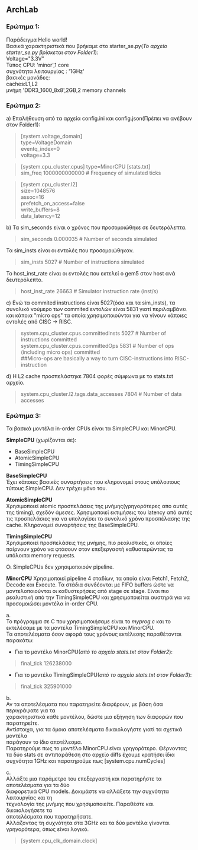 ## ArchLab

### Ερώτημα 1:

Παράδειγμα Hello world!  
Βασικά χαρακτηριστικά που βρήκαμε στο starter_se.py(_Το αρχείο starter_se.py βρίσκεται στον Folder1_):  
Voltage="3.3V"  
Τύπος CPU: 'minor',1 core  
συχνότητα λειτουργίας : '1GHz'  
βασικές μονάδες:   
caches:L1,L2  
μνήμη 'DDR3_1600_8x8',2GB,2 memory channels  



### Ερώτημα 2:  
a)
Επαλήθευση από τα αρχεία config.ini και config.json(Πρέπει να ανέβουν στον Folder1):
>[system.voltage_domain]  
>type=VoltageDomain  
>eventq_index=0  
>voltage=3.3  
 
 >[system.cpu_cluster.cpus]
 >type=MinorCPU
 >[stats.txt]  
 >sim_freq                                 1000000000000                       # Frequency of simulated ticks  
 
>[system.cpu_cluster.l2]  
>size=1048576  
>assoc=16  
>prefetch_on_access=false  
>write_buffers=8  
>data_latency=12  

 
 b) 
 Τα sim_seconds είναι ο χρόνος που προσομοιώθηκε σε δευτερόλεπτα.  
 >sim_seconds                                  0.000035                       # Number of seconds simulated  
 
 Τα sim_insts είναι οι εντολές που προσομοιώθηκαν.  
 >sim_insts                                        5027                       # Number of instructions simulated  

 Το host_inst_rate είναι οι εντολές που εκτελεί ο gem5 στον host ανά δευτερόλεπτο.  
 >host_inst_rate                                  26663                       # Simulator instruction rate (inst/s)  

 
c)
Ενώ τα commited instructions είναι 5027(όσα και τα sim_insts), τα συνολικό νούμερο των commited εντολών είναι 5831 γιατί περιλαμβάνει και κάποια "micro ops" τα οποία χρησιμοποιούνται για να γίνουν κάποιες εντολές από CISC -> RISC.   
>system.cpu_cluster.cpus.committedInsts           5027                       # Number of instructions committed  
>system.cpu_cluster.cpus.committedOps             5831                       # Number of ops (including micro ops) committed  
>##Micro-ops are basically a way to turn CISC-instructions into RISC-instruction  

d)
Η L2 cache προσπελάστηκε 7804 φορές σύμφωνα με το stats.txt αρχείο.
>system.cpu_cluster.l2.tags.data_accesses         7804                       # Number of data accesses  



### Ερώτημα 3:

Τα βασικά  μοντέλα in-order CPUs είναι τα SimpleCPU και MinorCPU.

**SimpleCPU** (χωρίζονται σε):

* BaseSimpleCPU
* AtomicSimpleCPU
* TimingSimpleCPU

**BaseSimpleCPU**  
Έχει κάποιες βασικές συναρτήσεις που κληρονομεί στους υπόλοιπους τύπους SimpleCPU. Δεν τρέχει μόνο του.

**AtomicSimpleCPU**  
Χρησιμοποιεί atomic προσπελάσεις της μνήμης(γρηγορότερες απο αυτές της timing), σχεδόν άμεσες. Χρησιμοποιεί εκτιμήσεις του latency από αυτές τις προσπελάσιες για να υπολογίσει το συνολικό χρόνο προσπέλασης της cache. Κληρονομεί συναρτήσεις της BaseSimpleCPU.

**TimingSimpleCPU**  
Χρησιμοποιεί προσπελάσεις της μνήμης, πιο ρεαλιστικές, οι οποίες παίρνουν χρόνο να φτάσουν στον επεξεργαστή καθυστερώντας τα υπόλοιπα memory requests.  

Οι SimpleCPUs δεν χρησιμοποιούν pipeline.  

**MinorCPU**
Χρησιμοποιεί pipeline 4 σταδίων, τα οποία είναι Fetch1, Fetch2, Decode και Execute. Τα στάδια συνδέονται με FIFO buffers ώστε να μοντελοποιούνται οι καθυστερήσεις από stage σε stage. Είναι πιο ρεαλιστική από την TimingSimpleCPU και χρησιμοποιείται αυστηρά για να προσομοιώσει μοντέλα in-order CPU.

a.  
Το πρόγραμμα σε C που χρησιμοποιήσαμε είναι το _myprog.c_ και το εκτελέσαμε με τα μοντέλα TimingSimpleCPU και MinorCPU.  
Τα αποτελέσματα όσον αφορά τους χρόνους εκτέλεσης παραθέτονται παρακάτω:  
* Για το μοντέλο MinorCPU(_από το αρχείο stats.txt στον Folder2_):  
>final_tick                                  126238000   

* Για το μοντέλο TimingSimpleCPU(_από το αρχείο stats.txt στον Folder3_):  
>final_tick                                  325901000 

b.  
Αν τα αποτελέσματα που παρατηρείτε διαφέρουν, με βάση όσα περιγράψατε για τα  
χαρακτηριστικά κάθε μοντέλου, δώστε μια εξήγηση των διαφορών που παρατηρείτε.  
Αντίστοιχα, για τα όμοια αποτελέσματα δικαιολογήστε γιατί τα σχετικά μοντέλα  
παράγουν το ίδιο αποτέλεσμα.   
Παρατηρούμε πως το μοντέλο MinorCPU είναι γρηγορότερο. Φέρνοντας τα δύο stats σε αντιπαράθεση στο αρχείο diffs έχουμε κρατήσει ίδια συχνότητα 1GHz και παρατηρούμε πως [system.cpu.numCycles]


c.  
Αλλάξτε μια παράμετρο του επεξεργαστή και παρατηρήστε τα αποτελέσματα για τα δύο  
διαφορετικά CPU models. Δοκιμάστε να αλλάξετε την συχνότητα λειτουργίας και τη  
τεχνολογία της μνήμης που χρησιμοποιείτε. Παραθέστε και δικαιολογήσετε τα  
αποτελέσματα που παρατηρήσατε.  
Αλλάζοντας τη συχνότητα στα 3GHz και τα δύο μοντέλα γίνονται γρηγορότερα, όπως είναι λογικό.
>[system.cpu_clk_domain.clock]
